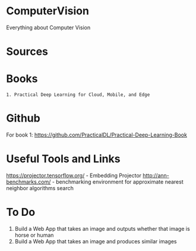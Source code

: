 # ComputerVision
Everything about Computer Vision

# Sources
  # Books
    1. Practical Deep Learning for Cloud, Mobile, and Edge
  
# Github
  For book 1: https://github.com/PracticalDL/Practical-Deep-Learning-Book
  
# Useful Tools and Links
https://projector.tensorflow.org/ - Embedding Projector
http://ann-benchmarks.com/ - benchmarking environment for approximate nearest neighbor algorithms search

# To Do
1. Build a Web App that takes an image and outputs whether that image is horse or human
2. Build a Web App that takes an image and produces similar images 
